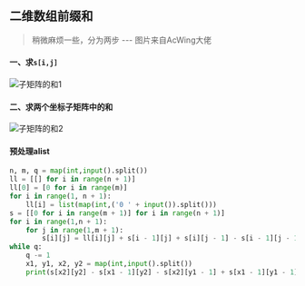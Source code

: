 ## 二维数组前缀和

> 稍微麻烦一些，分为两步 --- 图片来自AcWing大佬

#### 一、求`s[i,j]`

![子矩阵的和1](https://cdn.jsdelivr.net/gh/zangguojun/PicGo/20210510101810.png)

#### 二、求两个坐标子矩阵中的和

![子矩阵的和2](https://cdn.jsdelivr.net/gh/zangguojun/PicGo/20210510101912.png)

#### 预处理alist

```python
n, m, q = map(int,input().split())
ll = [[] for i in range(n + 1)]
ll[0] = [0 for i in range(m)]
for i in range(1, n + 1):
    ll[i] = list(map(int,('0 ' + input()).split()))
s = [[0 for i in range(m + 1)] for i in range(n + 1)]
for i in range(1,n + 1):
    for j in range(1,m + 1):
        s[i][j] = ll[i][j] + s[i - 1][j] + s[i][j - 1] - s[i - 1][j - 1]   
while q:
    q -= 1
    x1, y1, x2, y2 = map(int,input().split())
    print(s[x2][y2] - s[x1 - 1][y2] - s[x2][y1 - 1] + s[x1 - 1][y1 - 1])
```

